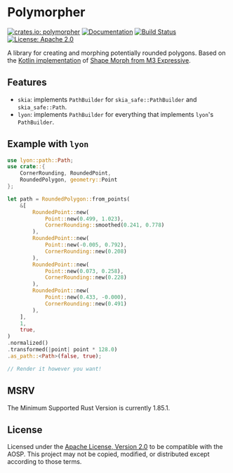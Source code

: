# Polymorpher

[![crates.io: polymorpher](https://img.shields.io/crates/v/polymorpher.svg?style=for-the-badge)](https://crates.io/crates/polymorpher)
[![Documentation](https://img.shields.io/docsrs/polymorpher.svg?style=for-the-badge)](https://docs.rs/polymorpher)
[![Build Status](https://img.shields.io/github/actions/workflow/status/Aiving/polymorpher/CI.yml.svg?style=for-the-badge)](https://github.com/Aiving/polymorpher/actions)
[![License: Apache 2.0](https://img.shields.io/badge/License-Apache_2.0-634f7d.svg?style=for-the-badge)](LICENSE)

A library for creating and morphing potentially rounded polygons. Based on the [Kotlin implementation](https://android.googlesource.com/platform/frameworks/support/+/refs/heads/androidx-main/graphics/graphics-shapes) of [Shape Morph from M3 Expressive](https://m3.material.io/styles/shape/shape-morph).

## Features

- `skia`: implements `PathBuilder` for `skia_safe::PathBuilder` and `skia_safe::Path`.
- `lyon`: implements `PathBuilder` for everything that implements `lyon`'s `PathBuilder`.

## Example with `lyon`

```rust
use lyon::path::Path;
use crate::{
    CornerRounding, RoundedPoint,
    RoundedPolygon, geometry::Point
};

let path = RoundedPolygon::from_points(
    &[
        RoundedPoint::new(
            Point::new(0.499, 1.023),
            CornerRounding::smoothed(0.241, 0.778)
        ),
        RoundedPoint::new(
            Point::new(-0.005, 0.792),
            CornerRounding::new(0.208)
        ),
        RoundedPoint::new(
            Point::new(0.073, 0.258),
            CornerRounding::new(0.228)
        ),
        RoundedPoint::new(
            Point::new(0.433, -0.000),
            CornerRounding::new(0.491)
        ),
    ],
    1,
    true,
)
.normalized()
.transformed(|point| point * 128.0)
.as_path::<Path>(false, true);

// Render it however you want!
```

## MSRV

The Minimum Supported Rust Version is currently 1.85.1.

## License

Licensed under the [Apache License, Version 2.0](http://www.apache.org/licenses/LICENSE-2.0) to be compatible with the AOSP. This project may not be copied, modified, or distributed except according to those terms.

